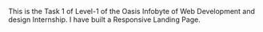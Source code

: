 This is the Task 1 of Level-1 of the Oasis Infobyte of Web Development and design Internship. I have built a Responsive Landing Page.
